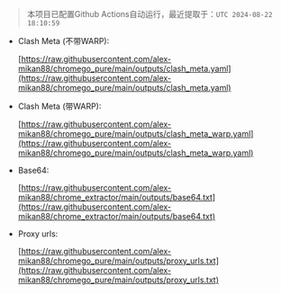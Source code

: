 > 本项目已配置Github Actions自动运行，最近提取于：`UTC 2024-08-22 18:10:59`

- Clash Meta (不带WARP):
  
  [https://raw.githubusercontent.com/alex-mikan88/chromego_pure/main/outputs/clash_meta.yaml](https://raw.githubusercontent.com/alex-mikan88/chromego_pure/main/outputs/clash_meta.yaml)

- Clash Meta (带WARP):
  
  [https://raw.githubusercontent.com/alex-mikan88/chromego_pure/main/outputs/clash_meta_warp.yaml](https://raw.githubusercontent.com/alex-mikan88/chromego_pure/main/outputs/clash_meta_warp.yaml)

- Base64:

  [https://raw.githubusercontent.com/alex-mikan88/chrome_extractor/main/outputs/base64.txt](https://raw.githubusercontent.com/alex-mikan88/chrome_extractor/main/outputs/base64.txt)

- Proxy urls:

  [https://raw.githubusercontent.com/alex-mikan88/chromego_pure/main/outputs/proxy_urls.txt](https://raw.githubusercontent.com/alex-mikan88/chromego_pure/main/outputs/proxy_urls.txt)
  
